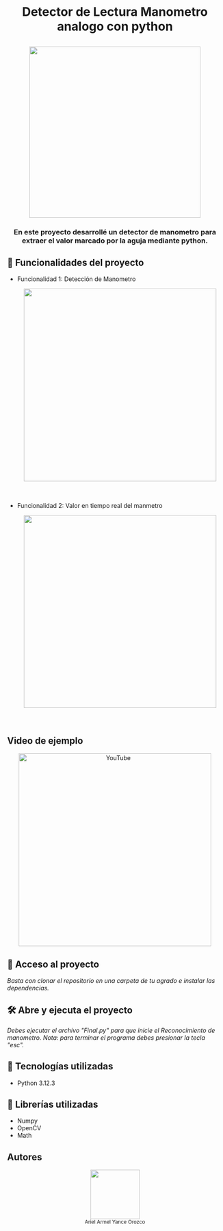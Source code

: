 <h1 align="center">Detector de Lectura Manometro analogo con python</h1>

<h2 align="center"><img src="https://mbmetrologia.com/wp-content/uploads/2022/07/1.Manometro-analogo-Ref-P3S-150.png" width="400"></h2>

<h3 align="center">En este proyecto desarrollé un detector de manometro para extraer el valor marcado por la aguja mediante python.</h3>

## :hammer: Funcionalidades del proyecto<br>
- Funcionalidad 1: Detección de Manometro<br>
  <div align="center"><img src="https://github.com/user-attachments/assets/d9ac92c3-4d16-41a0-a022-26a07a48beda" width="450"></div><br><br>

- Funcionalidad 2: Valor en tiempo real del manmetro<br>
  <div align="center"><img src="https://github.com/user-attachments/assets/a2dcaf03-96d2-4285-a13d-8a473eb33240" width="450"></div><br><br>




## Video de ejemplo
<div align="center">
  <a href="https://youtu.be/m4SC7abJz_s">
    <img src="https://img.youtube.com/vi/m4SC7abJz_s/0.jpg" alt="YouTube" width="450">
  </a>
</div>



## 📁 Acceso al proyecto
*Basta con clonar el repositorio en una carpeta de tu agrado e instalar las dependencias.*

## 🛠️ Abre y ejecuta el proyecto
*Debes ejecutar el archivo "Final.py" para que inicie el Reconocimiento de manometro.*
*Nota: para terminar el programa debes presionar la tecla "esc".*

## :hammer: Tecnologías utilizadas
- Python 3.12.3

## :book: Librerías utilizadas
- Numpy
- OpenCV
- Math
  

## Autores
<div align="center">
  <img src="https://avatars.githubusercontent.com/u/133101799?s=400&u=e9b08cc380e815cf4f929a3f30cb47979d4164f1&v=4" width="115"><br><sub>Ariel Armel Yance Orozco</sub>
</div>
